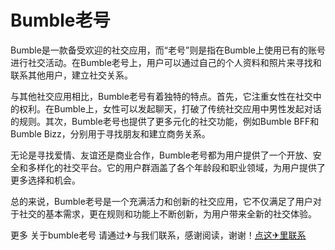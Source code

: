 # Bumble老号

Bumble是一款备受欢迎的社交应用，而“老号”则是指在Bumble上使用已有的账号进行社交活动。在Bumble老号上，用户可以通过自己的个人资料和照片来寻找和联系其他用户，建立社交关系。

与其他社交应用相比，Bumble老号有着独特的特点。首先，它注重女性在社交中的权利。在Bumble上，女性可以发起聊天，打破了传统社交应用中男性发起对话的规则。其次，Bumble老号也提供了更多元化的社交功能，例如Bumble BFF和Bumble Bizz，分别用于寻找朋友和建立商务关系。

无论是寻找爱情、友谊还是商业合作，Bumble老号都为用户提供了一个开放、安全和多样化的社交平台。它的用户群涵盖了各个年龄段和职业领域，为用户提供了更多选择和机会。

总的来说，Bumble老号是一个充满活力和创新的社交应用，它不仅满足了用户对于社交的基本需求，更在规则和功能上不断创新，为用户带来全新的社交体验。

更多 关于bumble老号 请通过✈与我们联系，感谢阅读，谢谢！[点这✈里联系](https://w.k02.cc)